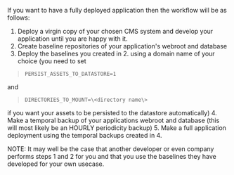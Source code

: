 If you want to have a fully deployed application then the workflow will be as follows:

1. Deploy a virgin copy of your chosen CMS system and develop your application until you are happy with it.
2. Create baseline repositories of your application's webroot and database
3. Deploy the baselines you created in 2. using a domain name of your choice (you need to set

>     PERSIST_ASSETS_TO_DATASTORE=1

and 

>     DIRECTORIES_TO_MOUNT=\<directory name\>

if you want your assets to be persisted to the datastore automatically)
4. Make a temporal backup of your applications webroot and database (this will most likely be an HOURLY periodicity backup)
5. Make a full application deployment using the temporal backups created in 4.

NOTE: It may well be the case that another developer or even company performs steps 1 and 2 for you and that you use the baselines they have developed for your own usecase. 
